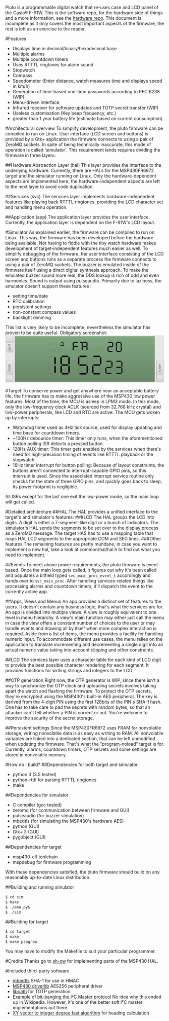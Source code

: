 Pluto is a programmable digital watch that re-uses case and LCD 
panel of the Casio® F-91W.  This is the software repo, for the 
hardware side of things and a more information, see the
[hardware repo](https://github.com/carrotIndustries/pluto).
This document is incomplete as it only covers the most important aspects of the firmware, the rest is 
left as an exercise to the reader.

#Features
- Displays time in decimal/binary/hexadecimal base
- Multiple alarms
- Multiple countdown timers
- Uses RTTTL ringtones for alarm sound
- Stopwatch
- Compass
- Speedometer (Enter distance, watch measures time and displays speed in km/h)
- Generation of time-based one-time passwords according to RFC 6238 (WIP)
- Menu-driven interface
- Infrared receiver for software updates and TOTP secret transfer (WIP)
- Useless customisation (Key beep frequency, etc.)
- greater than 1 year battery life (estimate based on current consumption)

#Architectural overview
To simplify development, the pluto firmware can be compiled to run on 
Linux. User interface (LCD screen and buttons) is provided by a Gtk+ 
application the firmware connects to using a pair of ZeroMQ sockets. In 
spite of being technically inaccurate, this mode of operation is called 
'simulator'.
This requirement lends requires dividing the firmware in three layers:

##Hardware Abstraction Layer (hal)
This layer provides the interface to the underlying hardware. Currently, there are HALs for 
the MSP430FR6972 target and the simulator running on Linux. Only the hardware-dependent aspects 
are implemented here, the hardware-independent aspects are left to the 
next layer to avoid code duplication.

##Services (svc)
The services layer implements hardware-independent features like 
playing back RTTTL ringtones, providing the LCD character set and
handling menu operation.

##Application (app)
The application layer provides the user interface. Currently, the 
application layer is dependent on the F-91W's LCD layout.

#Simulator
As explained earlier, the firmware can be compiled to run on Linux. 
This way, the firmware has been developed before the hardware being 
available. Not having to fiddle with the tiny watch hardware makes 
development of target-independent features much easier as well. To 
simplify debugging of the firmware, the user interface consisting of the LCD screen and 
buttons runs as a separate process the firmware connects to using a 
pair of ZeroMQ sockets. The buzzer is emulated inside of the firmware 
itself using a direct digital synthesis approach. To make the emulated 
buzzer sound more real, the DDS lookup is rich of odd and even 
harmonics. Sound is output using pulseaudio. Primarily due to laziness, 
the emulator doesn't support these features :

- setting time/date
- RTC calibration
- persistent settings
- non-constant compass values
- backlight dimming

This list is very likely to be incomplete, nevertheless the simulator 
has proven to be quite useful. Obligatory screenshot:
![Simulator GUI](simulator.png)

#Target
To conserve power and get anywhere near an acceptable battery life, the 
firmware has to make aggressive use of the MSP430 low power features. 
Most of the time, the MCU is asleep in LPM3 mode. In this mode, only 
the low-frequency clock ACLK (sourced from 32.768 kHz crystal) and 
low-power peripherals, like LCD and RTC are active. The MCU gets woken 
up by interrupts:

- Watchdog timer used as 4Hz tick source, used for display updating and time 
  base for countdown timers.
- ~100Hz debounce timer: This timer only runs, when the aforementioned 
  button polling ISR detects a pressed button.
- 128Hz AUX timer: This timer gets enabled by the services when there's 
  need for high-precision timing of events like RTTTL playback or the 
  stopwatch.
- 16Hz timer interrupt for button polling: Because of layout 
  constraints, the buttons aren't connected to interrupt-capable GPIO 
  pins, so this interrupt is used. Since the associated interrupt 
  service routine only checks for the state of three GPIO pins, and 
  quickly goes back to sleep, its power footprint is negligible. 

All ISRs except for the last one exit the low-power mode, so the main 
loop will get called.

#Detailed architecture
##HAL
The HAL provides a unified interface to the target's and simulator's 
features:
###LCD
The HAL groups the LCD into digits. A digit is either a 
7-segment-like digit or a bunch of indicators.
The simulator's HAL sends the segments to be set over to the display 
process as a ZeroMQ message. The target HAS has to use a mapping table 
that maps HAL LCD segments to the appropriate COM and SEG lines.
###Other features
The remaining features are pretty mundane, in case you want to 
implement a new hal, take a look at common/hal/hal.h to find out what 
you need to implement.

##Events
To meet above power requirements, the pluto firmware is event-based. 
Once the main loop gets called, it figures out why it's been called and 
populates a bitfield typed `svc_main_proc_event_t` accordingly and 
hands over to `svc_main_proc`. After handling services-related things 
like processing alarms and countdown timers, it'll dispatch the event 
to the currently active app.

##Apps, Views and Menus
An app provides a distinct set of features to the users. It doesn't contain any 
business logic, that's what the services are for. An app is divided 
into multiple views. A view is roughly equivalent to one level in menu 
hierarchy. A view's main function may either just call the menu in case 
the view offers a constant number of choices to the user or may handle 
events and drawing all by itself when more complex interaction is 
required. Aside from a list of items, the menu provides a facility for 
handling numeric input. To accommodate different use cases, the menu 
relies on the application to translate incrementing and decrementing a 
single digit into an actual numeric value taking into account clipping 
and other constraints.

##LCD
The services layer uses a character table for each kind of LCD digit to 
provide the best possible character rendering for each segment. It 
provides functions for writing strings and integers to the LCD.

##OTP generation
Right now, the OTP generator is WIP, since there isn't a way to 
synchronize the OTP clock and uploading secrets involves taking apart 
the watch and flashing the firmware. To protect the OTP secrets, 
they're encrypted using the MSP430's built-in AES peripheral. The 
key is derived from the 4-digit PIN using the first 128bits of the 
PIN's SHA-1 hash. One has to take care to pad the secrets with random 
bytes, so that an attacker can't tell whether a PIN is correct or not. 
You're welcome to improve the security of the secret storage.

##Persistent settings
Since the MSP430FR6972 uses FRAM for nonvolatile storage, writing 
nonvolatile data is as easy as writing to RAM. All nonvolatile 
variables are linked into a dedicated section, that can be left 
unmodified when updating the firmware. That's what the "program-noload"
target is for. Currently, alarms, countdown timers, OTP secrets and 
some settings are stored in nonvolatile memory.

#How do I build?
##Dependencies for both target and simulator
 - python 3 (3.5 tested)
 - python-rtttl for parsing RTTTL ringtones
 - make

##Dependencies for simulator
 - C compiler (gcc tested)
 - zeromq (for communication between firmware and GUI)
 - pulseaudio (for buzzer simulation)
 - mbedtls (for simulating the MSP430's hardware AES)
 - python (GUI)
 - Gtk+ 3 (GUI)
 - pygobject (GUI)

##Dependencies for target
 - msp430-elf toolchain
 - mspdebug for firmware programming

With these dependencies satisfied, the pluto firmware should build on 
any reasonably up-to-date Linux distribution. 

##Building and running simulator
```
$ cd sim
$ make
$ ./emu.py&
$ ./sim
```

##Building for target
```
$ cd target
$ make
$ make program
```
You may have to modify the Makefile to suit your particular programmer.

#Credits
Thanks go to [sh-ow](https://github.com/sh-ow) for implementing parts 
of the MSP430 HAL.

#Included third-party software
- [mbedtls](https://tls.mbed.org/) SHA-1 for use in HMAC
- [MSP430 driverlib](http://www.ti.com/tool/mspdriverlib) AES256 
  peripheral driver
- [liboath](http://www.nongnu.org/oath-toolkit/liboath-api/liboath-oath.html)
  for TOTP generation
- [Example of bit-banging the I²C Master protocol](https://en.wikipedia.org/wiki/I%C2%B2C#Example_of_bit-banging_the_I.C2.B2C_Master_protocol) No idea why this ended up in Wikipedia. However, it's one of the 
 better soft I²C master implementations out there.
- [XY vector to integer degree fast algorithm](http://www.romanblack.com/integer_degree.htm) for heading calculation
